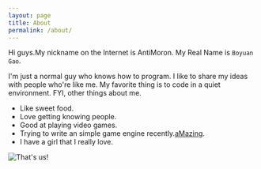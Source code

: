 ```yaml
---
layout: page
title: About
permalink: /about/
---
```


Hi guys.My nickname on the Internet is AntiMoron.
My Real Name is ```Boyuan Gao```.

I'm just a normal guy who knows how to program.
I like to share my ideas with people who're like me.
My favorite thing is to code in a quiet environment.
FYI, other things about me.

- Like sweet food.
- Love getting knowing people.
- Good at playing video games.
- Trying to write an simple game engine recently.<a href="https://github.com/AntiMoron/aMazing">aMazing</a>.
- I have a girl that I really love.

![That's us!]({{site.url}}/assets/about/us.jpg)